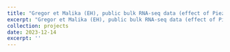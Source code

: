 ```yaml
---
title: "Gregor et Malika (EH), public bulk RNA-seq data (effect of Piezo1 mutations and activation)"
excerpt: "Gregor et Malika (EH), public bulk RNA-seq data (effect of Piezo1 mutations and activation)"
collection: projects
date: 2023-12-14
excerpt: ''
---
```

